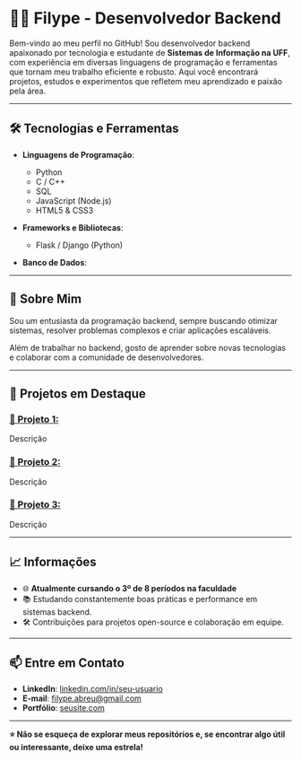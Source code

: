 # 👨‍💻 Filype - Desenvolvedor Backend

Bem-vindo ao meu perfil no GitHub! Sou desenvolvedor backend apaixonado por tecnologia e estudante de **Sistemas de Informação na UFF**, com experiência em diversas linguagens de programação e ferramentas que tornam meu trabalho eficiente e robusto. Aqui você encontrará projetos, estudos e experimentos que refletem meu aprendizado e paixão pela área.

---

## 🛠️ Tecnologias e Ferramentas

- **Linguagens de Programação**:
  - Python
  - C / C++
  - SQL
  - JavaScript (Node.js)
  - HTML5 & CSS3

- **Frameworks e Bibliotecas**:
  - Flask / Django (Python)
  
- **Banco de Dados**:

---

## 🚀 Sobre Mim

Sou um entusiasta da programação backend, sempre buscando otimizar sistemas, resolver problemas complexos e criar aplicações escaláveis.

Além de trabalhar no backend, gosto de aprender sobre novas tecnologias e colaborar com a comunidade de desenvolvedores.

---

## 🌟 Projetos em Destaque

### [📌 Projeto 1: ](https://github.com/seu-usuario/projeto1)
Descrição

### [📌 Projeto 2:](https://github.com/seu-usuario/projeto2)
Descrição

### [📌 Projeto 3:](https://github.com/seu-usuario/projeto3)
Descrição

---

## 📈 Informações

- 🌐 **Atualmente cursando o 3º de 8 períodos na faculdade**
- 📚 Estudando constantemente boas práticas e performance em sistemas backend.
- 🛠️ Contribuições para projetos open-source e colaboração em equipe.

---

## 📫 Entre em Contato

- **LinkedIn**: [linkedin.com/in/seu-usuario](https://linkedin.com/in/filype-abreu)
- **E-mail**: filype.abreu@gmail.com
- **Portfólio**: [seusite.com](https://seusite.com)

---

**⭐ Não se esqueça de explorar meus repositórios e, se encontrar algo útil ou interessante, deixe uma estrela!**
